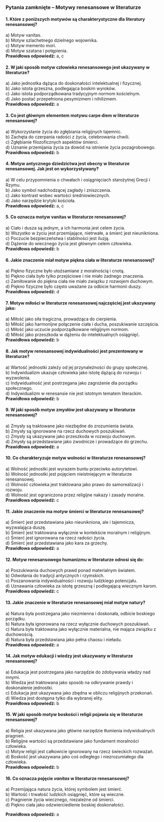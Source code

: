 ### Pytania zamknięte – **Motywy renesansowe w literaturze**

#### 1. Które z poniższych motywów są charakterystyczne dla literatury renesansowej?
a) Motyw vanitas.  
b) Motyw szlachetnego dzielnego wojownika.  
c) Motyw memento mori.  
d) Motyw szatana i potępienia.  
**Prawidłowa odpowiedź:** a, c

#### 2. W jaki sposób motyw człowieka renesansowego jest ukazywany w literaturze?
a) Jako jednostka dążąca do doskonałości intelektualnej i fizycznej.  
b) Jako istota grzeszna, podlegająca boskim wyroków.  
c) Jako istota podporządkowana tradycyjnym normom kościelnym.  
d) Jako postać przepełniona pesymizmem i nihilizmem.  
**Prawidłowa odpowiedź:** a

#### 3. Co jest głównym elementem motywu carpe diem w literaturze renesansowej?
a) Wykorzystanie życia do zgłębiania religijnych tajemnic.  
b) Zachęta do czerpania radości z życia, celebrowania chwili.  
c) Zgłębianie filozoficznych aspektów śmierci.  
d) Uznanie przemijania życia za dowód na istnienie życia pozagrobowego.  
**Prawidłowa odpowiedź:** b

#### 4. Motyw antycznego dziedzictwa jest obecny w literaturze renesansowej. Jak jest on wykorzystywany?
a) W celu przypomnienia o chwałach i osiągnięciach starożytnej Grecji i Rzymu.  
b) Jako symbol nadchodzącej zagłady i zniszczenia.  
c) Jako kontrast wobec wartości średniowiecznych.  
d) Jako narzędzie krytyki kościoła.  
**Prawidłowa odpowiedź:** a, c

#### 5. Co oznacza motyw vanitas w literaturze renesansowej?
a) Ciało i dusza są jednym, a ich harmonia jest celem życia.  
b) Wszystko w życiu jest przemijające, nietrwałe, a śmierć jest nieunikniona.  
c) Poczucie bezpieczeństwa i stabilności jest iluzją.  
d) Dążenie do wiecznego życia jest głównym celem człowieka.  
**Prawidłowa odpowiedź:** b

#### 6. Jakie znaczenie miał motyw piękna ciała w literaturze renesansowej?
a) Piękno fizyczne było utożsamiane z moralnością i cnotą.  
b) Piękno ciała było tylko przejściowe i nie miało żadnego znaczenia.  
c) Zamiłowanie do piękna ciała nie miało związku z rozwojem duchowym.  
d) Piękno fizyczne było często uważane za odbicie harmonii duszy.  
**Prawidłowa odpowiedź:** d

#### 7. Motyw miłości w literaturze renesansowej najczęściej jest ukazywany jako:
a) Miłość jako siła tragiczna, prowadząca do cierpienia.  
b) Miłość jako harmonijne połączenie ciała i ducha, poszukiwanie szczęścia.  
c) Miłość jako uczucie podporządkowane religijnym normom.  
d) Miłość jako przeszkoda w dążeniu do intelektualnych osiągnięć.  
**Prawidłowa odpowiedź:** b

#### 8. Jak motyw renesansowej indywidualności jest prezentowany w literaturze?
a) Wartość jednostki zależy od jej przynależności do grupy społecznej.  
b) Indywidualizm ukazuje człowieka jako istotę dążącą do rozwoju i wyzwolenia.  
c) Indywidualność jest postrzegana jako zagrożenie dla porządku społecznego.  
d) Indywidualizm w renesansie nie jest istotnym tematem literackim.  
**Prawidłowa odpowiedź:** b

#### 9. W jaki sposób motyw zmysłów jest ukazywany w literaturze renesansowej?
a) Zmysły są traktowane jako niezbędne do zrozumienia świata.  
b) Zmysły są ignorowane na rzecz duchowych poszukiwań.  
c) Zmysły są ukazywane jako przeszkoda w rozwoju duchowym.  
d) Zmysły są przedstawiane jako zwodnicze i prowadzące do grzechu.  
**Prawidłowa odpowiedź:** a

#### 10. Co charakteryzuje motyw wolności w literaturze renesansowej?
a) Wolność jednostki jest wyrazem buntu przeciwko autorytetowi.  
b) Wolność jednostki jest pojęciem nieistniejącym w literaturze renesansowej.  
c) Wolność człowieka jest traktowana jako prawo do samorealizacji i rozwoju.  
d) Wolność jest ograniczona przez religijne nakazy i zasady moralne.  
**Prawidłowa odpowiedź:** c

#### 11. Jakie znaczenie ma motyw śmierci w literaturze renesansowej?
a) Śmierć jest przedstawiana jako nieunikniona, ale i tajemnicza, wyzwalająca duszę.  
b) Śmierć jest traktowana wyłącznie w kontekście moralnym i religijnym.  
c) Śmierć jest ignorowana na rzecz radości życia.  
d) Śmierć jest przedstawiana jako kara za grzechy.  
**Prawidłowa odpowiedź:** a

#### 12. Motyw renesansowego humanizmu w literaturze odnosi się do:
a) Poszukiwania duchowych prawd ponad materialnym światem.  
b) Odwołania do tradycji antycznych i rzymskich.  
c) Poszanowania indywidualności i rozwoju ludzkiego potencjału.  
d) Uznawania człowieka za istotę grzeszną i podlegającą wiecznym karom.  
**Prawidłowa odpowiedź:** c

#### 13. Jakie znaczenie w literaturze renesansowej miał motyw natury?
a) Natura była postrzegana jako niezmienna i doskonała, odbicie boskiego porządku.  
b) Natura była ignorowana na rzecz wyłącznie duchowych poszukiwań.  
c) Natura była traktowana jako wyłącznie materialna, nie mająca związku z duchowością.  
d) Natura była przedstawiana jako pełna chaosu i nieładu.  
**Prawidłowa odpowiedź:** a

#### 14. Jak motyw edukacji i wiedzy jest ukazywany w literaturze renesansowej?
a) Edukacja jest postrzegana jako narzędzie do zdobywania władzy nad innymi.  
b) Wiedza jest traktowana jako sposób na odkrywanie prawdy i doskonalenie jednostki.  
c) Edukacja jest ukazywana jako zbędna w obliczu religijnych przekonań.  
d) Wiedza jest dostępna tylko dla wybranej elity.  
**Prawidłowa odpowiedź:** b

#### 15. W jaki sposób motyw boskości i religii pojawia się w literaturze renesansowej?
a) Religia jest ukazywana jako główne narzędzie tłumienia indywidualnych pragnień.  
b) Religijne wartości są przedstawiane jako fundament moralności człowieka.  
c) Motyw religii jest całkowicie ignorowany na rzecz świeckich rozważań.  
d) Boskość jest ukazywana jako coś odległego i niezrozumiałego dla człowieka.  
**Prawidłowa odpowiedź:** b

#### 16. Co oznacza pojęcie *vanitas* w literaturze renesansowej?
a) Przemijająca natura życia, której symbolem jest śmierć.  
b) Wartość i trwałość ludzkich osiągnięć, które są wieczne.  
c) Pragnienie życia wiecznego, niezależne od śmierci.  
d) Piękno ciała jako odzwierciedlenie boskiej doskonałości.

**Prawidłowa odpowiedź:** a
